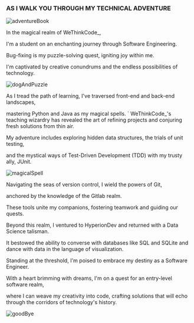 ### AS I WALK YOU THROUGH MY TECHNICAL ADVENTURE
 ![adventureBook](https://github.com/Nombuso16/Nombuso16/assets/101812346/a850b5da-3c7f-48be-8c1e-c0812b207f98)                                                 

In the magical realm of WeThinkCode_,

I'm a student on an enchanting journey through Software Engineering. 

Bug-fixing is my puzzle-solving quest, igniting joy within me. 

I'm captivated by creative conundrums and the endless possibilities of technology.

![dogAndPuzzle](https://github.com/Nombuso16/Nombuso16/assets/101812346/dd372d8f-c8da-4a0f-9840-de4acfaf3e65)

As I tread the path of learning, I've traversed front-end and back-end landscapes,

mastering Python and Java as my magical spells. 
`
WeThinkCode_'s teaching wizardry has revealed the art of refining projects and conjuring fresh solutions from thin air. 

My adventure includes exploring hidden data structures, the trials of unit testing, 

and the mystical ways of Test-Driven Development (TDD) with my trusty ally, JUnit.

![magicalSpell](https://github.com/Nombuso16/Nombuso16/assets/101812346/b6b05076-ad60-4267-8751-1cea0fd9aff3)


Navigating the seas of version control, I wield the powers of Git,

anchored by the knowledge of the Gitlab realm. 

These tools unite my companions, fostering teamwork and guiding our quests.


Beyond this realm, I ventured to HyperionDev and returned with a Data Science talisman. 

It bestowed the ability to converse with databases like SQL and SQLite and dance with data in the language of visualization.


Standing at the threshold, I'm poised to embrace my destiny as a Software Engineer.

With a heart brimming with dreams, I'm on a quest for an entry-level software realm,

where I can weave my creativity into code, crafting solutions that will echo through the corridors of technology's history.

![goodBye](https://github.com/Nombuso16/Nombuso16/assets/101812346/25783f2c-fe24-4955-9799-a55ab3f948b3)
